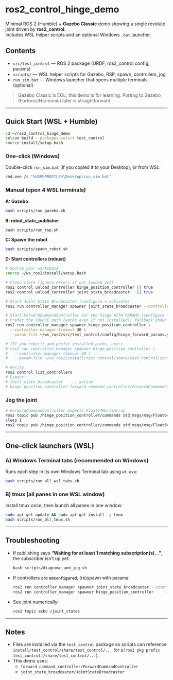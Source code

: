 # ros2_control_hinge_demo

Minimal ROS 2 (Humble) + **Gazebo Classic** demo showing a single revolute joint driven by **ros2_control**.  
Includes WSL helper scripts and an optional Windows `.bat` launcher.

## Contents
- `src/test_control` — ROS 2 package (URDF, ros2_control config, params)  
- `scripts/` — WSL helper scripts for Gazebo, RSP, spawn, controllers, jog  
- `run_sim.bat` — Windows launcher that opens multiple terminals (optional)

> Gazebo Classic is EOL; this demo is for learning. Porting to Gazebo (Fortress/Harmonic) later is straightforward.

---

## Quick Start (WSL + Humble)

```bash
cd ~/ros2_control_hinge_demo
colcon build --packages-select test_control
source install/setup.bash
```

### One-click (Windows)
Double-click `run_sim.bat` (if you copied it to your Desktop), or from WSL:
```bash
cmd.exe /c "%USERPROFILE%\Desktop\run_sim.bat"
```

### Manual (open 4 WSL terminals)

**A: Gazebo**
```bash
bash scripts/run_gazebo.sh
```

**B: robot_state_publisher**
```bash
bash scripts/run_rsp.sh
```

**C: Spawn the robot**
```bash
bash scripts/spawn_robot.sh
```

**D: Start controllers (robust)**
```bash
# Source your workspace
source ~/ws_ros2/install/setup.bash

# Clean slate (ignore errors if not loaded yet)
ros2 control unload_controller hinge_position_controller || true
ros2 control unload_controller joint_state_broadcaster   || true

# Start Joint State Broadcaster (configure + activate)
ros2 run controller_manager spawner joint_state_broadcaster --controller-manager-timeout 30

# Start ForwardCommandController for the hinge WITH PARAMS (configure + activate)
# Prefer the SOURCE path (works even if not installed); fallback shown below.
ros2 run controller_manager spawner hinge_position_controller \
  --controller-manager-timeout 30 \
  --param-file ~/ws_ros2/src/test_control/config/hinge_forward_params.yaml

# (If you rebuilt and prefer installed paths, use:)
# ros2 run controller_manager spawner hinge_position_controller \
#   --controller-manager-timeout 30 \
#   --param-file ~/ws_ros2/install/test_control/share/test_control/config/hinge_forward_params.yaml

# Verify
ros2 control list_controllers
# Expect:
# joint_state_broadcaster   ... active
# hinge_position_controller forward_command_controller/ForwardCommandController  active

```

### Jog the joint

```bash
# ForwardCommandController expects Float64MultiArray
ros2 topic pub /hinge_position_controller/commands std_msgs/msg/Float64MultiArray "data: [0.6]" -1
sleep 1
ros2 topic pub /hinge_position_controller/commands std_msgs/msg/Float64MultiArray "data: [-0.6]" -1
```

---

## One-click launchers (WSL)

### A) Windows Terminal tabs (recommended on Windows)
Runs each step in its own Windows Terminal tab using `wt.exe`:
```bash
bash scripts/run_all_wsl_tabs.sh
```

### B) tmux (all panes in one WSL window)
Install tmux once, then launch all panes in one window:
```bash
sudo apt-get update && sudo apt-get install -y tmux
bash scripts/run_all_tmux.sh
```

---

## Troubleshooting

- If publishing says **“Waiting for at least 1 matching subscription(s)…”**, the subscriber isn’t up yet:
  ```bash
  bash scripts/diagnose_and_jog.sh
  ```
- If controllers are **`unconfigured`**, (re)spawn with params:
  ```bash
  ros2 run controller_manager spawner joint_state_broadcaster --controller-manager-timeout 30
  ros2 run controller_manager spawner hinge_position_controller     --controller-manager-timeout 30     --param-file install/test_control/share/test_control/config/hinge_forward_params.yaml
  ```
- See joint numerically:
  ```bash
  ros2 topic echo /joint_states
  ```

---

## Notes

- Files are installed via the `test_control` package so scripts can reference  
  `install/test_control/share/test_control/...` (or `$(ros2 pkg prefix test_control)/share/test_control/...`).
- This demo uses:
  - `forward_command_controller/ForwardCommandController`
  - `joint_state_broadcaster/JointStateBroadcaster`
